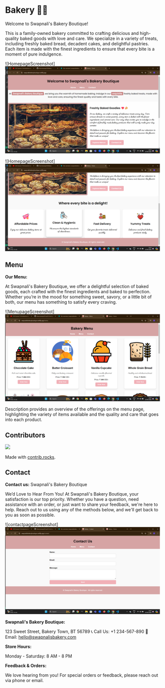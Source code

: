 # Bakery 🍰🥐

Welcome to Swapnali's Bakery Boutique!

This is a family-owned bakery committed to crafting delicious and high-quality baked goods with love and care. We specialize in a variety of treats, including freshly baked bread, decadent cakes, and delightful pastries. Each item is made with the finest ingredients to ensure that every bite is a moment of pure indulgence.

![HomepageScreenshot] ![alt text](images/Home-page-Screenshot1.png)

![HomepageScreenshot] ![alt text](images/Home-page-Screenshot2.png)

## Menu
**Our Menu:**

At Swapnali's Bakery Boutique, we offer a delightful selection of baked goods, each crafted with the finest ingredients and baked to perfection. Whether you’re in the mood for something sweet, savory, or a little bit of both, our menu has something to satisfy every craving.

![MenupageScreenshot] ![alt text](images/Menu-page.png)

Description provides an overview of the offerings on the menu page, highlighting the variety of items available and the quality and care that goes into each product.

## Contributors

<a href="https://github.com/Namratawaje20/Bakery/graphs/contributors">
  <img src="https://contrib.rocks/image?repo=Namratawaje20/Bakery" />
</a>

Made with [contrib.rocks](https://contrib.rocks).


## Contact
**Contact us:** Swapnali's Bakery Boutique

We’d Love to Hear From You!
At Swapnali's Bakery Boutique, your satisfaction is our top priority. Whether you have a question, need assistance with an order, or just want to share your feedback, we're here to help. Reach out to us using any of the methods below, and we'll get back to you as soon as possible.

![contactpageScreenshot] ![alt text](images/contact-page.png)

**Swapnali's Bakery Boutique:**

123 Sweet Street, Bakery Town, BT 56789
📞 Call Us: +1 234-567-890
📧 Email: hello@swapnalisbakery.com

**Store Hours:**

Monday - Saturday: 8 AM - 8 PM

**Feedback & Orders:**

We love hearing from you! For special orders or feedback, please reach out via phone or email.